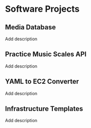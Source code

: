 # Software Projects

## Media Database

Add description

## Practice Music Scales API

Add description

## YAML to EC2 Converter

Add description

## Infrastructure Templates

Add description
